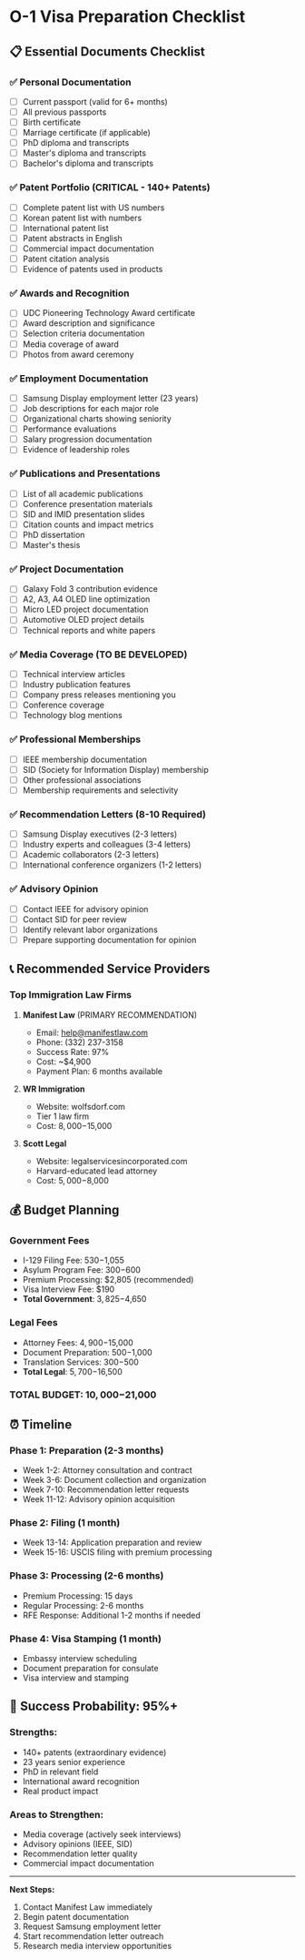 # O-1 Visa Preparation Checklist

## 📋 Essential Documents Checklist

### ✅ Personal Documentation
- [ ] Current passport (valid for 6+ months)
- [ ] All previous passports
- [ ] Birth certificate
- [ ] Marriage certificate (if applicable)
- [ ] PhD diploma and transcripts
- [ ] Master's diploma and transcripts
- [ ] Bachelor's diploma and transcripts

### ✅ Patent Portfolio (CRITICAL - 140+ Patents)
- [ ] Complete patent list with US numbers
- [ ] Korean patent list with numbers
- [ ] International patent list
- [ ] Patent abstracts in English
- [ ] Commercial impact documentation
- [ ] Patent citation analysis
- [ ] Evidence of patents used in products

### ✅ Awards and Recognition
- [ ] UDC Pioneering Technology Award certificate
- [ ] Award description and significance
- [ ] Selection criteria documentation
- [ ] Media coverage of award
- [ ] Photos from award ceremony

### ✅ Employment Documentation
- [ ] Samsung Display employment letter (23 years)
- [ ] Job descriptions for each major role
- [ ] Organizational charts showing seniority
- [ ] Performance evaluations
- [ ] Salary progression documentation
- [ ] Evidence of leadership roles

### ✅ Publications and Presentations
- [ ] List of all academic publications
- [ ] Conference presentation materials
- [ ] SID and IMID presentation slides
- [ ] Citation counts and impact metrics
- [ ] PhD dissertation
- [ ] Master's thesis

### ✅ Project Documentation
- [ ] Galaxy Fold 3 contribution evidence
- [ ] A2, A3, A4 OLED line optimization
- [ ] Micro LED project documentation
- [ ] Automotive OLED project details
- [ ] Technical reports and white papers

### ✅ Media Coverage (TO BE DEVELOPED)
- [ ] Technical interview articles
- [ ] Industry publication features
- [ ] Company press releases mentioning you
- [ ] Conference coverage
- [ ] Technology blog mentions

### ✅ Professional Memberships
- [ ] IEEE membership documentation
- [ ] SID (Society for Information Display) membership
- [ ] Other professional associations
- [ ] Membership requirements and selectivity

### ✅ Recommendation Letters (8-10 Required)
- [ ] Samsung Display executives (2-3 letters)
- [ ] Industry experts and colleagues (3-4 letters)
- [ ] Academic collaborators (2-3 letters)
- [ ] International conference organizers (1-2 letters)

### ✅ Advisory Opinion
- [ ] Contact IEEE for advisory opinion
- [ ] Contact SID for peer review
- [ ] Identify relevant labor organizations
- [ ] Prepare supporting documentation for opinion

## 📞 Recommended Service Providers

### Top Immigration Law Firms
1. **Manifest Law** (PRIMARY RECOMMENDATION)
   - Email: help@manifestlaw.com
   - Phone: (332) 237-3158
   - Success Rate: 97%
   - Cost: ~$4,900
   - Payment Plan: 6 months available

2. **WR Immigration**
   - Website: wolfsdorf.com
   - Tier 1 law firm
   - Cost: $8,000-$15,000

3. **Scott Legal**
   - Website: legalservicesincorporated.com
   - Harvard-educated lead attorney
   - Cost: $5,000-$8,000

## 💰 Budget Planning

### Government Fees
- I-129 Filing Fee: $530-$1,055
- Asylum Program Fee: $300-$600
- Premium Processing: $2,805 (recommended)
- Visa Interview Fee: $190
- **Total Government**: $3,825-$4,650

### Legal Fees
- Attorney Fees: $4,900-$15,000
- Document Preparation: $500-$1,000
- Translation Services: $300-$500
- **Total Legal**: $5,700-$16,500

### **TOTAL BUDGET: $10,000-$21,000**

## ⏰ Timeline

### Phase 1: Preparation (2-3 months)
- Week 1-2: Attorney consultation and contract
- Week 3-6: Document collection and organization
- Week 7-10: Recommendation letter requests
- Week 11-12: Advisory opinion acquisition

### Phase 2: Filing (1 month)
- Week 13-14: Application preparation and review
- Week 15-16: USCIS filing with premium processing

### Phase 3: Processing (2-6 months)
- Premium Processing: 15 days
- Regular Processing: 2-6 months
- RFE Response: Additional 1-2 months if needed

### Phase 4: Visa Stamping (1 month)
- Embassy interview scheduling
- Document preparation for consulate
- Visa interview and stamping

## 🎯 Success Probability: 95%+

### Strengths:
- 140+ patents (extraordinary evidence)
- 23 years senior experience
- PhD in relevant field
- International award recognition
- Real product impact

### Areas to Strengthen:
- Media coverage (actively seek interviews)
- Advisory opinions (IEEE, SID)
- Recommendation letter quality
- Commercial impact documentation

---

**Next Steps:**
1. Contact Manifest Law immediately
2. Begin patent documentation
3. Request Samsung employment letter
4. Start recommendation letter outreach
5. Research media interview opportunities